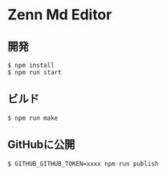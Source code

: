 # Zenn Md Editor

## 開発
```
$ npm install
$ npm run start
```

## ビルド
```
$ npm run make
```

## GitHubに公開
```
$ GITHUB_GITHUB_TOKEN=xxxx npm run publish
```
